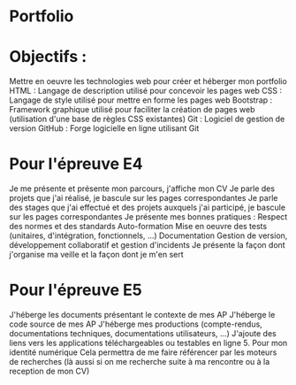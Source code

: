 # Portfolio

# Objectifs :
Mettre en oeuvre les technologies web pour créer et héberger mon portfolio
HTML : Langage de description utilisé pour concevoir les pages web
CSS : Langage de style utilisé pour mettre en forme les pages web
Bootstrap : Framework graphique utilisé pour faciliter la création de pages web (utilisation d'une base de règles CSS existantes)
Git : Logiciel de gestion de version
GitHub : Forge logicielle en ligne utilisant Git

# Pour l'épreuve E4
Je me présente et présente mon parcours, j'affiche mon CV
Je parle des projets que j'ai réalisé, je bascule sur les pages correspondantes
Je parle des stages que j'ai effectué et des projets auxquels j'ai participé, je bascule sur les pages correspondantes
Je présente mes bonnes pratiques :
Respect des normes et des standards
Auto-formation
Mise en oeuvre des tests (unitaires, d'intégration, fonctionnels, ...)
Documentation
Gestion de version, développement collaboratif et gestion d'incidents
Je présente la façon dont j'organise ma veille et la façon dont je m'en sert

# Pour l'épreuve E5
J'héberge les documents présentant le contexte de mes AP
J'héberge le code source de mes AP
J'héberge mes productions (compte-rendus, documentations techniques, documentations utilisateurs, ...)
J'ajoute des liens vers les applications téléchargeables ou testables en ligne
5. Pour mon identité numérique
Cela permettra de me faire référencer par les moteurs de recherches (là aussi si on me recherche suite à ma rencontre ou à la reception de mon CV)
